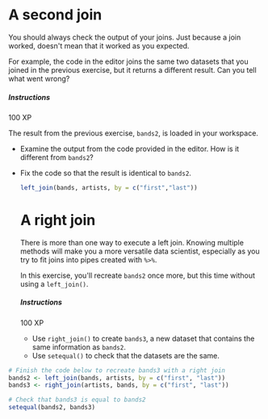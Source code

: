 # A second join

You should always check the output of your joins. Just because a join worked, doesn't mean that it worked as you expected.

For example, the code in the editor joins the same two datasets that  you joined in the previous exercise, but it returns a different result.  Can you tell what went wrong?

##### Instructions

100 XP

The result from the previous exercise, `bands2`, is loaded in your workspace.

- Examine the output from the code provided in the editor. How is it different from `bands2`?

- Fix the code so that the result is identical to `bands2`.

  ```R
  left_join(bands, artists, by = c("first","last"))
  ```

  # A right join

  There  is more than one way to execute a left join. Knowing multiple methods  will make you a more versatile data scientist, especially as you try to  fit joins into pipes created with `%>%`.

  In this exercise, you'll recreate `bands2` once more, but this time without using a `left_join()`.

  ##### Instructions

  100 XP

  - Use `right_join()` to create `bands3`, a new dataset that contains the same information as `bands2`.
  - Use `setequal()` to check that the datasets are the same.

```R
# Finish the code below to recreate bands3 with a right join
bands2 <- left_join(bands, artists, by = c("first", "last"))
bands3 <- right_join(artists, bands, by = c("first", "last"))

# Check that bands3 is equal to bands2
setequal(bands2, bands3)
```

